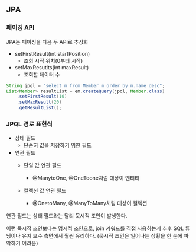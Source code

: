 ## JPA

### 페이징 API

JPA는 페이징을 다음 두 API로 추상화

* setFirstResult(int startPosition)
  * 조회 시작 위치(0부터 시작)
* setMaxResutlts(int maxResult)
  * 조회할 데이터 수

```java
String jpql = "select m from Member m order by m.name desc";
List<Member> resultList = em.createQuery(jpql, Member.class)
    .setFirstResult(10)
    .setMaxResult(20)
    .getResultList();
```

### JPQL 경로 표현식

* 상태 필드 
  * 단순히 값을 저장하기 위한 필드
* 연관 필드
  * 단일 값 연관 필드 
    * @ManytoOne, @OneToone처럼 대상이 엔티티
  
  * 컬렉션 값 연관 필드
    * @OnetoMany, @ManyToMany처럼 대상이 컬렉션

연관 필드는 상태 필드와는 달리 묵시적 조인이 발생한다.

 이런 묵시적 조인보다는 명시적 조인으로, join 키워드를 직접 사용하는게 추후 SQL 튜닝이나 유지 보수 측면에서 훨씬 유리하다. (묵시적 조인은 일어나는 상황을 한 눈에 파악하기 어려움)
